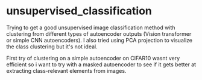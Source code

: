 # unsupervised_classification
Trying to get a good unsupervised image classification method with clustering from different types of autoencoder outputs (Vision transformer or simple CNN autoencoders). I also tried using PCA projection to visualize the class clustering but it's not ideal.

First try of clustering on a simple autoencoder on CIFAR10 wasnt very efficient so i want to try with a masked autoencoder to see if it gets better at extracting class-relevant elements from images.
